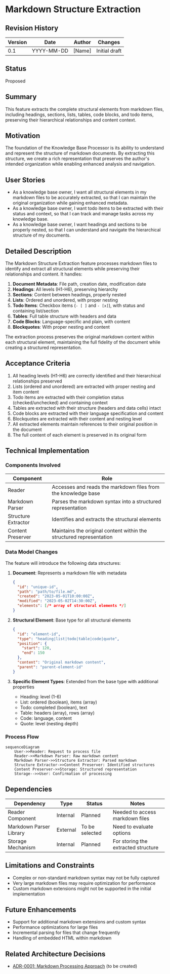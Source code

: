 # Markdown Structure Extraction

## Revision History

| Version | Date       | Author | Changes                              |
|---------|------------|--------|--------------------------------------|
| 0.1     | YYYY-MM-DD | [Name] | Initial draft                        |

## Status

Proposed

## Summary

This feature extracts the complete structural elements from markdown files, including headings, sections, lists, tables, code blocks, and todo items, preserving their hierarchical relationships and content context.

## Motivation

The foundation of the Knowledge Base Processor is its ability to understand and represent the structure of markdown documents. By extracting this structure, we create a rich representation that preserves the author's intended organization while enabling enhanced analysis and navigation.

## User Stories

- As a knowledge base owner, I want all structural elements in my markdown files to be accurately extracted, so that I can maintain the original organization while gaining enhanced metadata.
- As a knowledge base owner, I want todo items to be extracted with their status and context, so that I can track and manage tasks across my knowledge base.
- As a knowledge base owner, I want headings and sections to be properly nested, so that I can understand and navigate the hierarchical structure of my documents.

## Detailed Description

The Markdown Structure Extraction feature processes markdown files to identify and extract all structural elements while preserving their relationships and content. It handles:

1. **Document Metadata**: File path, creation date, modification date
2. **Headings**: All levels (H1-H6), preserving hierarchy
3. **Sections**: Content between headings, properly nested
4. **Lists**: Ordered and unordered, with proper nesting
5. **Todo Items**: Checkbox items (`- [ ]` and `- [x]`), with status and containing list/section
6. **Tables**: Full table structure with headers and data
7. **Code Blocks**: Language-specific and plain, with content
8. **Blockquotes**: With proper nesting and content

The extraction process preserves the original markdown content within each structural element, maintaining the full fidelity of the document while creating a structured representation.

## Acceptance Criteria

1. All heading levels (H1-H6) are correctly identified and their hierarchical relationships preserved
2. Lists (ordered and unordered) are extracted with proper nesting and item content
3. Todo items are extracted with their completion status (checked/unchecked) and containing context
4. Tables are extracted with their structure (headers and data cells) intact
5. Code blocks are extracted with their language specification and content
6. Blockquotes are extracted with their content and nesting level
7. All extracted elements maintain references to their original position in the document
8. The full content of each element is preserved in its original form

## Technical Implementation

### Components Involved

| Component | Role |
|-----------|------|
| Reader | Accesses and reads the markdown files from the knowledge base |
| Markdown Parser | Parses the markdown syntax into a structured representation |
| Structure Extractor | Identifies and extracts the structural elements |
| Content Preserver | Maintains the original content within the structured representation |

### Data Model Changes

The feature will introduce the following data structures:

1. **Document**: Represents a markdown file with metadata
   ```json
   {
     "id": "unique-id",
     "path": "path/to/file.md",
     "created": "2023-05-01T10:00:00Z",
     "modified": "2023-05-02T14:30:00Z",
     "elements": [/* array of structural elements */]
   }
   ```

2. **Structural Element**: Base type for all structural elements
   ```json
   {
     "id": "element-id",
     "type": "heading|list|todo|table|code|quote",
     "position": {
       "start": 120,
       "end": 150
     },
     "content": "Original markdown content",
     "parent": "parent-element-id"
   }
   ```

3. **Specific Element Types**: Extended from the base type with additional properties
   - Heading: level (1-6)
   - List: ordered (boolean), items (array)
   - Todo: completed (boolean), text
   - Table: headers (array), rows (array)
   - Code: language, content
   - Quote: level (nesting depth)

### Process Flow

```mermaid
sequenceDiagram
    User->>Reader: Request to process file
    Reader->>Markdown Parser: Raw markdown content
    Markdown Parser->>Structure Extractor: Parsed markdown
    Structure Extractor->>Content Preserver: Identified structures
    Content Preserver->>Storage: Structured representation
    Storage-->>User: Confirmation of processing
```

## Dependencies

| Dependency | Type | Status | Notes |
|------------|------|--------|-------|
| Reader Component | Internal | Planned | Needed to access markdown files |
| Markdown Parser Library | External | To be selected | Need to evaluate options |
| Storage Mechanism | Internal | Planned | For storing the extracted structure |

## Limitations and Constraints

- Complex or non-standard markdown syntax may not be fully captured
- Very large markdown files may require optimization for performance
- Custom markdown extensions might not be supported in the initial implementation

## Future Enhancements

- Support for additional markdown extensions and custom syntax
- Performance optimizations for large files
- Incremental parsing for files that change frequently
- Handling of embedded HTML within markdown

## Related Architecture Decisions

- [ADR-0001: Markdown Processing Approach](../architecture/decisions/0001-markdown-processing-approach.md) (to be created)